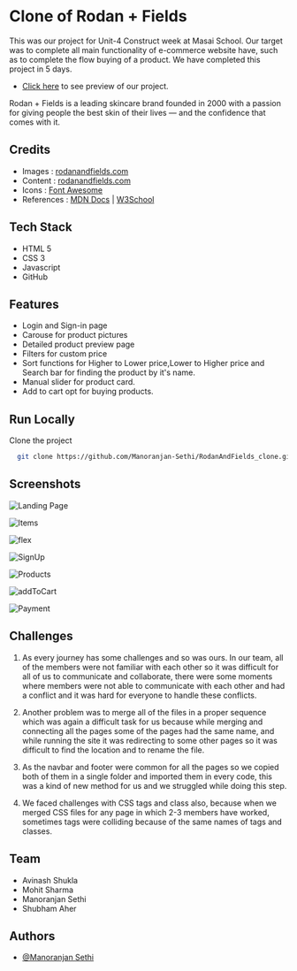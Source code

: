 # Clone of Rodan + Fields

This was our project for Unit-4 Construct week at Masai School.
Our target was to complete all main functionality of e-commerce website have, such as to complete the flow buying of a product.
We have completed this project in 5 days.

- [Click here](https://rodanandfields-clone.vercel.app/) to see preview of our project.

Rodan + Fields is a leading skincare brand founded in 2000 with a passion for giving people the best skin of their lives — and the confidence that comes with it.

## Credits

- Images : [rodanandfields.com](https://www.rodanandfields.com/en-us/)
- Content : [rodanandfields.com](https://www.rodanandfields.com/en-us/)
- Icons : [Font Awesome](https://fontawesome.com/)
- References : [MDN Docs](https://developer.mozilla.org/en-US/) | [W3School](https://www.w3schools.com/)

## Tech Stack

- HTML 5
- CSS 3
- Javascript
- GitHub

## Features

- Login and Sign-in page
- Carouse for product pictures
- Detailed product preview page
- Filters for custom price
- Sort functions for Higher to Lower price,Lower to Higher price and Search bar for finding the product by it's name.
- Manual slider for product card.
- Add to cart opt for buying products.

## Run Locally

Clone the project

```bash
  git clone https://github.com/Manoranjan-Sethi/RodanAndFields_clone.git
```

## Screenshots

![Landing Page](https://user-images.githubusercontent.com/84295391/193425173-5c291629-78e4-4678-abcc-eada0e935245.png)

![Items](https://user-images.githubusercontent.com/84295391/193425183-0b1afc42-dc94-47e4-9afe-d84f84fe3c4d.png)

![flex](https://user-images.githubusercontent.com/84295391/193425188-b9245856-5486-45cf-8996-ca23d2e774b5.png)

![SignUp](https://user-images.githubusercontent.com/84295391/193425191-ccde3a4a-5676-4c05-aa00-d90c28dd65e6.png)

![Products](https://user-images.githubusercontent.com/84295391/193425196-9736b3ef-c552-4470-bc37-d5291381916d.png)

![addToCart](https://user-images.githubusercontent.com/84295391/193425197-16629a98-2dab-459b-b4a9-70c1595ec72b.png)

![Payment](https://user-images.githubusercontent.com/84295391/193425199-2a99d209-d5ea-45de-8829-900d7670a7d4.png)

## Challenges

1. As every journey has some challenges and so was ours. In our team, all of the members were not familiar with each other so it was difficult for all of us to communicate and collaborate, there were some moments where members were not able to communicate with each other and had a conflict and it was hard for everyone to handle these conflicts.

2. Another problem was to merge all of the files in a proper sequence which was again a difficult task for us because while merging and connecting all the pages some of the pages had the same name, and while running the site it was redirecting to some other pages so it was difficult to find the location and to rename the file.

3. As the navbar and footer were common for all the pages so we copied both of them in a single folder and imported them in every code, this was a kind of new method for us and we struggled while doing this step.

4. We faced challenges with CSS tags and class also, because when we merged CSS files for any page in which 2-3 members have worked, sometimes tags were colliding because of the same names of tags and classes.

## Team

- Avinash Shukla
- Mohit Sharma
- Manoranjan Sethi
- Shubham Aher

## Authors

- [@Manoranjan Sethi](https://github.com/Manoranjan-Sethi)
